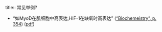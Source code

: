 title:: 常见举例?

- “如MyoD在肌细胞中高表达,HIF-1在缺氧时高表达” ([“Biochemeistry”, p. 354](zotero://select/library/items/5LP9YZZU)) ([pdf](zotero://open-pdf/library/items/2MLGCVRM?page=354&annotation=A6REBWXL))